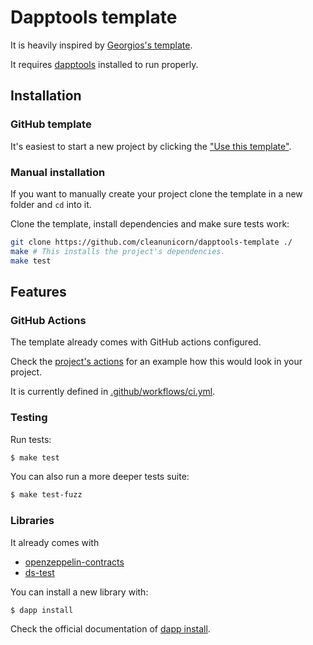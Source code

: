 # Dapptools template

It is heavily inspired by [Georgios's template](https://github.com/gakonst/dapptools-template).

It requires [dapptools](https://github.com/dapphub/dapptools) installed to run properly.

## Installation

### GitHub template

It's easiest to start a new project by clicking the ["Use this template"](https://github.com/cleanunicorn/dapptools-template/generate).

### Manual installation

If you want to manually create your project clone the template in a new folder and `cd` into it.

Clone the template, install dependencies and make sure tests work:

```sh
git clone https://github.com/cleanunicorn/dapptools-template ./
make # This installs the project's dependencies.
make test
```

## Features


### GitHub Actions

The template already comes with GitHub actions configured.

Check the [project's actions](https://github.com/cleanunicorn/dapptools-template/actions) for an example how this would look in your project.

It is currently defined in [.github/workflows/ci.yml](.github/workflows/ci.yml).


### Testing

Run tests:

```sh
$ make test
```

You can also run a more deeper tests suite:

```sh
$ make test-fuzz
```

### Libraries

It already comes with

- [openzeppelin-contracts](https://github.com/OpenZeppelin/openzeppelin-contracts)
- [ds-test](https://github.com/dapphub/ds-test)

You can install a new library with:

```sh
$ dapp install
```

Check the official documentation of [dapp install](https://github.com/dapphub/dapptools/tree/master/src/dapp#dapp-install).

